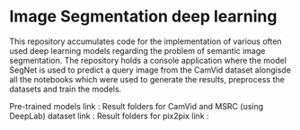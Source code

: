 # Image Segmentation deep learning

This repository accumulates code for the implementation of various often used deep learning models regarding the problem of semantic image segmentation. The repository holds a console application where the model SegNet is used to predict a query image from the CamVid dataset alongisde all the notebooks which were used to generate the results, preprocess the datasets and train the models.

Pre-trained models link : 
Result folders for CamVid and MSRC (using DeepLab) dataset link : 
Result folders for pix2pix link : 
